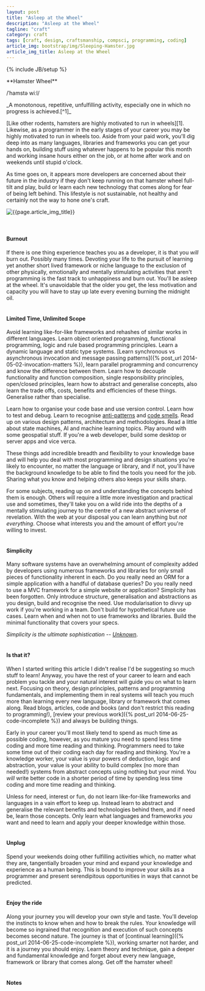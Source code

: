 ```yaml
---
layout: post
title: "Asleep at the Wheel"
description: "Asleep at the Wheel"
tagline: "craft"
category: craft
tags: [craft, design, craftsmanship, compsci, programming, coding]
article_img: bootstrap/img/Sleeping-Hamster.jpg
article_img_title: Asleep at the Wheel
---
```

{% include JB/setup %}
<div class="intro">
<div class="intro-txt">
<span markdown="span">
**Hamster Wheel**
</span>

/ˈhamstə wiːl/ 

<p>
<span markdown="span">_A monotonous, repetitive, unfulfilling activity, especially one in which no progress is achieved.[^1]_</span>
</p>

<p>
<span markdown="span">[Like other rodents, hamsters are highly motivated to run in wheels][1].</span> Likewise, as a programmer in the early stages of your career you may be highly motivated to run in wheels too. Aside from your paid work, you'll dig deep into as many languages, libraries and frameworks you can get your hands on, building stuff using whatever happens to be popular this month and working insane hours either on the job, or at home after work and on weekends until stupid o'clock.
</p>

<p>
As time goes on, it appears more developers are concerned about their future in the industry if they don't keep running on that hamster wheel full-tilt and play, build or learn each new technology that comes along for fear of being left behind. This lifestyle is not sustainable, not healthy and certainly not the way to hone one's craft.
</p>

</div>
<div class="intro-img-border">
<div class="intro-img-bevel">
<div class="intro-img">
<img class="article-image" title="{{page.article_img_title}}" src="{{ASSET_PATH}}/{{page.article_img}}"/>
</div>
</div>
</div>
</div>
<br/>
<br/>

#### Burnout 
If there is one thing experience teaches you as a developer, it is that you _will_ burn out. Possibly many times. Devoting your life to the pursuit of learning yet another short lived framework or niche language to the exclusion of other physically, emotionally and mentally stimulating activities that aren't programming is the fast track to unhappiness and burn out. You'll be asleep at the wheel. It's unavoidable that the older you get, the less motivation and capacity you will have to stay up late every evening burning the midnight oil.
<br/>
<br/>

#### Limited Time, Unlimited Scope
Avoid learning like-for-like frameworks and rehashes of similar works in different languages. Learn object oriented programming, functional programming, logic and rule based programming principles. Learn a dynamic language and static type systems. [Learn synchronous vs asynchronous invocation and message passing patterns]({% post_url 2014-05-02-invocation-matters %}), learn parallel programming and concurrency and know the difference between them. Learn how to decouple functionality and function composition, single responsibility principles, open/closed principles, learn how to abstract and generalise concepts, also learn the trade offs, costs, benefits and efficiencies of these things. Generalise rather than specialise.

Learn how to organise your code base and use version control. Learn how to test and debug. Learn to recognise [anti-patterns][4] and [code smells][5]. Read up on various design patterns, architecture and methodologies. Read a little about state machines, AI and machine learning topics. Play around with some geospatial stuff. If you're a web developer, build some desktop or server apps and vice verca.

These things add incredible breadth and flexibility to your knowledge base and will help you deal with most programming and design situations you're likely to encounter, no matter the language or library, and if not, you'll have the background knowledge to be able to find the tools you need for the job. Sharing what you know and helping others also keeps your skills sharp.

For some subjects, reading up on and understanding the concepts behind them is enough. Others will require a little more investigation and practical use and sometimes, they'll take you on a wild ride into the depths of a mentally stimulating journey to the centre of a new abstract universe of revelation. With the web at your disposal you can learn anything but _not everything_. Choose what interests you and the amount of effort you're willing to invest.
<br/>
<br/>
 
#### Simplicity
Many software systems have an overwhelming amount of complexity added by developers using numerous frameworks and libraries for only small pieces of functionality inherent in each. Do you really need an ORM for a simple application with a handful of database queries? Do you really need to use a MVC framework for a simple website or application? Simplicity has been forgotten. Only introduce structure, generalisation and abstractions as you design, build and recognise the need. Use modularisation to divvy up work if you're working in a team. Don't build for hypothetical future use cases. Learn when and when not to use frameworks and libraries. Build the minimal functionality that covers your specs.

_Simplicity is the ultimate sophistication_ -- <cite>[Unknown][3]</cite>.
<br/>
<br/>

#### Is that it?
When I started writing this article I didn't realise I'd be suggesting so much stuff to learn! Anyway, you have the rest of your career to learn and each problem you tackle and your natural interest will guide you on what to learn next. Focusing on theory, design principles, patterns and programming fundamentals, and implementing them in real systems will teach you much more than learning every new language, library or framework that comes along. Read blogs, articles, code and books (and don't restrict this reading to programming!), [review your previous work]({% post_url 2014-06-25-code-incomplete %}) and always be building things. 

Early in your career you'll most likely tend to spend as much time as possible coding, however, as you mature you need to spend less time coding and more time reading and thinking. Programmers need to take some time out of their coding each day for reading and thinking. You're a knowledge worker, your value is your powers of deduction, logic and abstraction, your value is your ability to build complex (no more than needed!) systems from abstract concepts using nothing but your mind. You _will_ write better code in a shorter period of time by spending less time coding and more time reading and thinking.

Unless for need, interest or fun, do not learn like-for-like frameworks and languages in a vain effort to keep up. Instead learn to abstract and generalise the relevant benefits and technologies behind them, and if need be, learn those concepts. Only learn what languages and frameworks _you_ want and need to learn and apply your deeper knowledge within those.
<br/>
<br/>

#### Unplug
Spend your weekends doing other fulfilling activities which, no matter what they are, tangentially broaden your mind and expand your knowledge and experience as a human being. This is bound to improve your skills as a programmer and present serendipitous opportunities in ways that cannot be predicted. 
<br/>
<br/>

#### Enjoy the ride
Along your journey you will develop your own style and taste. You'll develop the instincts to know when and how to break the rules. Your knowledge will become so ingrained that recognition and execution of such concepts becomes second nature. The journey is that of [continual learning]({% post_url 2014-06-25-code-incomplete %}), working smarter not harder, and it is a journey you should enjoy. Learn theory and technique, gain a deeper and fundamental knowledge and forget about every new language, framework or library that comes along. Get off the hamster wheel!
<br/>
<br/>


[1]:http://en.wikipedia.org/wiki/Hamster_wheel
[2]:http://en.wiktionary.org/wiki/hamster_wheel
[3]:http://en.wikipedia.org/wiki/Simplicity
[4]:http://c2.com/cgi/wiki?AntiPattern
[5]:http://c2.com/cgi/wiki?CodeSmell

#### Notes
[^1]:[http://en.wiktionary.org/wiki/hamster_wheel][2]